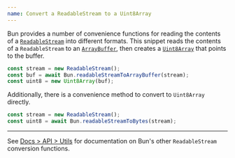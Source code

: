 ```yaml
---
name: Convert a ReadableStream to a Uint8Array
---
```


Bun provides a number of convenience functions for reading the contents of a [`ReadableStream`](https://developer.mozilla.org/en-US/docs/Web/API/ReadableStream) into different formats. This snippet reads the contents of a `ReadableStream` to an [`ArrayBuffer`](https://developer.mozilla.org/en-US/docs/Web/JavaScript/Reference/Global_Objects/ArrayBuffer), then creates a [`Uint8Array`](https://developer.mozilla.org/en-US/docs/Web/JavaScript/Reference/Global_Objects/Uint8Array) that points to the buffer.

```ts
const stream = new ReadableStream();
const buf = await Bun.readableStreamToArrayBuffer(stream);
const uint8 = new Uint8Array(buf);
```

Additionally, there is a convenience method to convert to `Uint8Array` directly.

```ts
const stream = new ReadableStream();
const uint8 = await Bun.readableStreamToBytes(stream);
```

---

See [Docs > API > Utils](https://bun.com/docs/api/utils#bun-readablestreamto) for documentation on Bun's other `ReadableStream` conversion functions.
